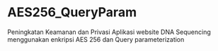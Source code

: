 # AES256_QueryParam
Peningkatan Keamanan dan Privasi Aplikasi website DNA Sequencing menggunakan enkripsi AES 256 dan Query parameterization
